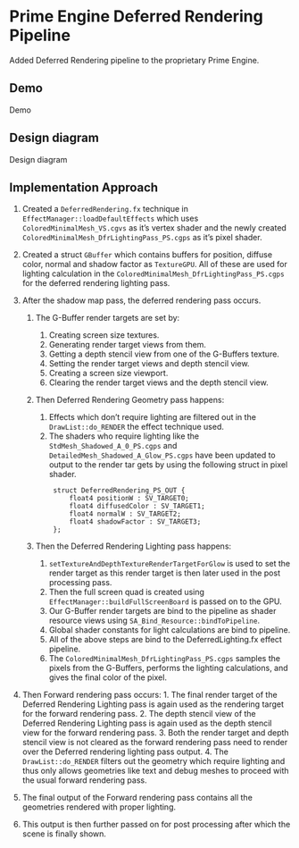 ﻿# Prime Engine Deferred Rendering Pipeline
Added Deferred Rendering pipeline to the proprietary Prime Engine.

## Demo
Demo

## Design diagram
Design diagram

## Implementation Approach
1.  Created a `DeferredRendering.fx` technique in `EffectManager::loadDefaultEffects` which uses
 `ColoredMinimalMesh_VS.cgvs` as it’s vertex shader and the newly created `ColoredMinimalMesh_DfrLightingPass_PS.cgps` as it’s pixel shader.
 
2.  Created a struct `GBuffer` which contains buffers for position, diffuse color, normal and shadow
 factor as `TextureGPU`. All of these are used for lighting calculation in the
 `ColoredMinimalMesh_DfrLightingPass_PS.cgps` for the deferred rendering lighting pass.
 
3. After the shadow map pass, the deferred rendering pass occurs.
	 1. The G-Buffer render targets are set by:
		 1. Creating screen size textures.
		 2. Generating render target views from them.
		 3. Getting a depth stencil view from one of the G-Buffers texture.
		 4. Setting the render target views and depth stencil view.
		 5. Creating a screen size viewport.
		 6. Clearing the render target views and the depth stencil view.
		 
	 2. Then Deferred Rendering Geometry pass happens:
		 1. Effects which don’t require lighting are filtered out in the `DrawList::do_RENDER` the effect technique used.
		 2. The shaders who require lighting like the `StdMesh_Shadowed_A_0_PS.cgps` and `DetailedMesh_Shadowed_A_Glow_PS.cgps` have been updated to output to the render tar gets by using the following struct in pixel shader. 
			```
			 struct DeferredRendering_PS_OUT { 
				 float4 positionW : SV_TARGET0; 
				 float4 diffusedColor : SV_TARGET1; 
				 float4 normalW : SV_TARGET2; 
				 float4 shadowFactor : SV_TARGET3; 
			 }; 
			```
			
	3. Then the Deferred Rendering Lighting pass happens:
		1.  `setTextureAndDepthTextureRenderTargetForGlow` is used to set the render target as this render target is then later used in the post processing pass.
		2. Then the full screen quad is created using `EffectManager::buildFullScreenBoard` is passed on to the GPU.
		3. Our G-Buffer render targets are bind to the pipeline as shader resource views using `SA_Bind_Resource::bindToPipeline`.
		4. Global shader constants for light calculations are bind to pipeline.
		5. All of the above steps are bind to the DeferredLighting.fx effect pipeline.
		6. The `ColoredMinimalMesh_DfrLightingPass_PS.cgps` samples the pixels from the G-Buffers, performs the lighting calculations, and gives the final color of the pixel.
		
4. Then Forward rendering pass occurs:
		1. The final render target of the Deferred Rendering Lighting pass is again used as the rendering target for the forward rendering pass.
		2. The depth stencil view of the Deferred Rendering Lighting pass is again used as the depth stencil view for the forward rendering pass.
		3. Both the render target and depth stencil view is not cleared as the forward rendering pass need to render over the Deferred rendering lighting pass output.
		4. The `DrawList::do_RENDER` filters out the geometry which require lighting and thus only allows geometries like text and debug meshes to proceed with the usual forward rendering pass.
	
5. The final output of the Forward rendering pass contains all the geometries rendered with proper lighting.
6. This output is then further passed on for post processing after which the scene is finally shown.
